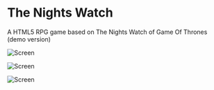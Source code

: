 The Nights Watch
=================================

A HTML5 RPG game based on The Nights Watch of Game Of Thrones (demo version)

![Screen](https://github.com/gugoan/The-Nights-Watch/blob/master/screens/sc_fight.jpg)

![Screen](https://github.com/gugoan/The-Nights-Watch/blob/master/screens/sc_map.jpg)

![Screen](https://github.com/gugoan/The-Nights-Watch/blob/master/screens/sc_menu.jpg)